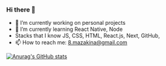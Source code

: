 ### Hi there 👋

<!--
**CinderBits/Cinderbits** is a ✨ _special_ ✨ repository because its `README.md` (this file) appears on your GitHub profile.

Here are some ideas to get you started:


- ⚡ Fun fact:
-->
- 🔭 I’m currently working on personal projects
- 🌱 I’m currently learning React Native, Node
-  Stacks that I know  JS, CSS, HTML, React.js, Next, GitHub, 
- 📫 How to reach me: 8.mazakina@gmail.com

[![Anurag's GitHub stats](https://github-readme-stats.vercel.app/api?username=mazakina)](https://github.com/anuraghazra/github-readme-stats)
